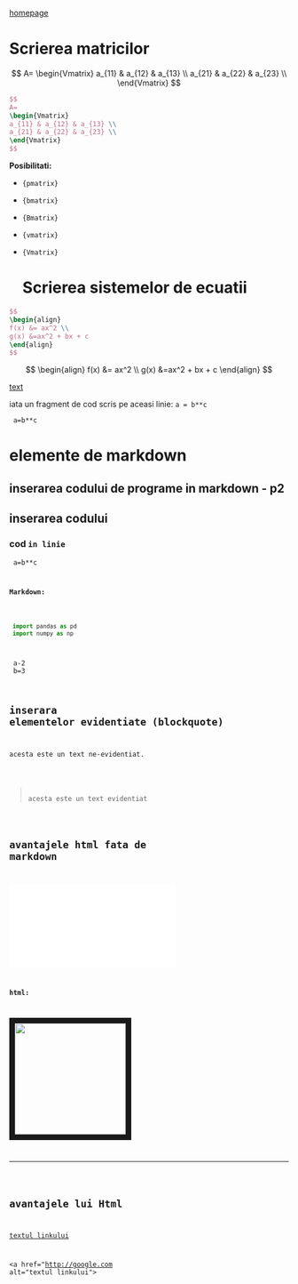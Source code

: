 <script id="MathJax-script" async src="https://cdn.jsdelivr.net/npm/mathjax@3/es5/tex-mml-chtml.js"></script> 

[homepage](index.md) 

# Scrierea matricilor 


$$ 
A=
\begin{Vmatrix} 
a_{11} & a_{12} & a_{13} \\
a_{21} & a_{22} & a_{23} \\
\end{Vmatrix}
$$

```LaTex
$$ 
A=
\begin{Vmatrix} 
a_{11} & a_{12} & a_{13} \\
a_{21} & a_{22} & a_{23} \\
\end{Vmatrix}
$$
```

**Posibilitati:** 
- `{pmatrix}`
- `{bmatrix}`
- `{Bmatrix}`
- `{vmatrix}`
- `{Vmatrix}`

  # Scrierea sistemelor de ecuatii

```LaTex
$$
\begin{align}
f(x) &= ax^2 \\
g(x) &=ax^2 + bx + c
\end{align}
$$
```

$$
\begin{align}
f(x) &= ax^2 \\
g(x) &=ax^2 + bx + c
\end{align}
$$



[text](http://)

iata un fragment de cod scris pe aceasi linie: `a = b**c` 

<code> a=b**c  </code>

# elemente de markdown 

## inserarea codului de programe in markdown - p2

## inserarea codului 
### cod `in linie` 
<code> a=b**c

**Markdown:** 

```python

 import pandas as pd
 import numpy as np

```
<prep>
 a-2
 b=3
 </prep>

 ## inserara elementelor evidentiate (blockquote)

 acesta este un text ne-evidentiat.

 <blockquote>
acesta este un text evidentiat
</blockquote>

## avantajele  html fata de markdown
![Total station](images/myimages.md)

**html:** 

<img src=images/mp.jpg
width="200px" border=10px>

<hr size=2em>

## avantajele lui Html

[textul linkului](http://google.com)

<a href="http://google.com
alt="textul linkului">














  
